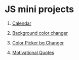 # JS mini projects

1. [Calendar](https://rahullkumr.github.io/mini-projects/01_calendar.html)

2. [Background color changer](https://rahullkumr.github.io/mini-projects/02_bgchanger.html)

3. [Color Picker bg Changer](https://rahullkumr.github.io/mini-projects/03_colorPicker.html)

4. [Motivational Quotes](https://rahullkumr.github.io/mini-projects/04_motivateMe.html)

